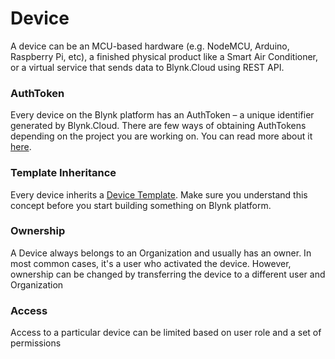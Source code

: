 # Device

A device can be an MCU-based hardware \(e.g. NodeMCU, Arduino, Raspberry Pi, etc\), a finished physical product like a Smart Air Conditioner,  or a virtual service that sends data to Blynk.Cloud using REST API.

### AuthToken

Every device on the Blynk platform has an AuthToken – a unique identifier generated by Blynk.Cloud. There are few ways of obtaining AuthTokens depending on the project you are working on. You can read more about it [here](../getting-started/activating-devices/#2-activating-device-with-static-auth-token).

### Template Inheritance

Every device inherits a [Device Template](device-template.md). Make sure you understand this concept before you start building something on Blynk platform. 

### Ownership

A Device always belongs to an Organization and usually has an owner. In most common cases, it's a user who activated the device. However,  ownership can be changed by transferring the device to a different user and Organization

### Access

Access to a particular device can be limited based on user role and a set of permissions



